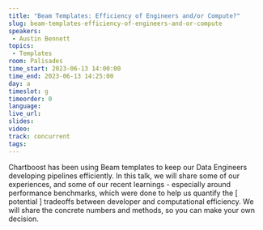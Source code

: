 ```yaml
---
title: "Beam Templates: Efficiency of Engineers and/or Compute?"
slug: beam-templates-efficiency-of-engineers-and-or-compute
speakers:
 - Austin Bennett
topics:
 - Templates
room: Palisades
time_start: 2023-06-13 14:00:00
time_end: 2023-06-13 14:25:00
day: a
timeslot: g
timeorder: 0
language: 
live_url: 
slides: 
video: 
track: concurrent
tags:
---
```


Chartboost has been using Beam templates to keep our Data Engineers developing pipelines efficiently. In this talk, we will share some of our experiences, and some of our recent learnings - especially around performance benchmarks, which were done to help us quantify the [ potential ] tradeoffs between developer and computational efficiency. We will share the concrete numbers and methods, so you can make your own decision.
